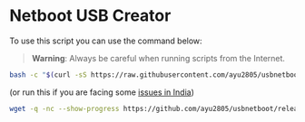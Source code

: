 # Netboot USB Creator

To use this script you can use the command below:

> **Warning**: Always be careful when running scripts from the Internet.

```sh
bash -c "$(curl -sS https://raw.githubusercontent.com/ayu2805/usbnetboot/main/usbnetboot)"
```
(or run this if you are facing some [issues in India](https://timesofindia.indiatimes.com/gadgets-news/github-content-domain-blocked-for-these-indian-users-reports/articleshow/96687992.cms))

```sh
wget -q -nc --show-progress https://github.com/ayu2805/usbnetboot/releases/download/usbnetboot/usbnetboot && bash usbnetboot && rm usbnetboot
```
